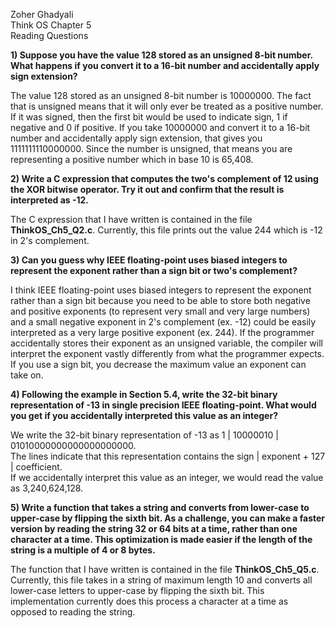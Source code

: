 Zoher Ghadyali  
Think OS Chapter 5  
Reading Questions

**1) Suppose you have the value 128 stored as an unsigned 8-bit number.  What happens if you convert it to a 16-bit number and accidentally apply sign extension?**

The value 128 stored as an unsigned 8-bit number is 10000000. The fact that is unsigned means that it will only ever be treated as a positive number. If it was signed, then the first bit would be used to indicate sign, 1 if negative and 0 if positive. If you take 10000000 and convert it to a 16-bit number and accidentally apply sign extension, that gives you 1111111110000000. Since the number is unsigned, that means you are representing a positive number which in base 10 is 65,408.

**2) Write a C expression that computes the two's complement of 12 using the XOR bitwise operator.  Try it out and confirm that the result is interpreted as -12.**

The C expression that I have written is contained in the file **ThinkOS_Ch5_Q2.c**. Currently, this file prints out the value 244 which is -12 in 2's complement.

**3) Can you guess why IEEE floating-point uses biased integers to represent the exponent rather than a sign bit or two's complement?**

I think IEEE floating-point uses biased integers to represent the exponent rather than a sign bit because you need to be able to store both negative and positive exponents (to represent very small and very large numbers) and a small negative exponent in 2's complement (ex. -12) could be easily interpreted as a very large positive exponent (ex. 244). If the programmer accidentally stores their exponent as an unsigned variable, the compiler will interpret the exponent vastly differently from what the programmer expects. If you use a sign bit, you decrease the maximum value an exponent can take on.

**4) Following the example in Section 5.4, write the 32-bit binary representation of -13 in single precision IEEE floating-point.  What would you get if you accidentally interpreted this value as an integer?**

We write the 32-bit binary representation of -13 as 1 | 10000010 | 01010000000000000000000.  
The lines indicate that this representation contains the sign | exponent + 127 | coefficient.  
If we accidentally interpret this value as an integer, we would read the value as 3,240,624,128.

**5) Write a function that takes a string and converts from lower-case to upper-case by flipping the sixth bit.  As a challenge, you can make a faster version by reading the string 32 or 64 bits at a time, rather than one character at a time.  This optimization is made easier if the length of the string is a multiple of 4 or 8 bytes.**

The function that I have written is contained in the file **ThinkOS_Ch5_Q5.c**. Currently, this file takes in a string of maximum length 10 and converts all lower-case letters to upper-case by flipping the sixth bit. This implementation currently does this process a character at a time as opposed to reading the string.
